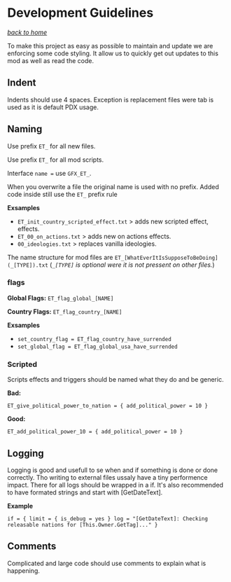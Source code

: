 # Development Guidelines
*[back to home](index)*

To make this project as easy as possible to maintain and update we are enforcing some code styling.
It allow us to quickly get out updates to this mod as well as read the code. 

## Indent
Indents should use 4 spaces.
Exception is replacement files were tab is used as it is default PDX usage.

## Naming
Use prefix `ET_` for all new files. 

Use prefix `ET_` for all mod scripts.

Interface `name =` use `GFX_ET_`.

When you overwrite a file the original name is used with no prefix.
Added code inside still use the `ET_` prefix rule

**Exsamples**
- `ET_init_country_scripted_effect.txt` > adds new scripted effect, effects.
- `ET_00_on_actions.txt` > adds new on actions effects.
- `00_ideologies.txt` > replaces vanilla ideologies.

The name structure for mod files are `ET_[WhatEverItIsSupposeToBeDoing](_[TYPE]).txt`
(*`_[TYPE]` is optional were it is not pressent on other files.*)

### flags
**Global Flags:** `ET_flag_global_[NAME]`

**Country Flags:** `ET_flag_country_[NAME]`

**Exsamples**
- `set_country_flag = ET_flag_country_have_surrended`
- `set_global_flag = ET_flag_global_usa_have_surrended`

### Scripted
Scripts effects and triggers should be named what they do and be generic.

**Bad:**
```
ET_give_political_power_to_nation = { add_political_power = 10 }
```
**Good:**
```
ET_add_political_power_10 = { add_political_power = 10 }
```

## Logging
Logging is good and usefull to se when and if something is done or done correctly.
Tho writing to external files ussaly have a tiny performence impact. There for all logs should be wrapped in a if.
It's also recommended to have formated strings and start with [GetDateText].

**Example**
```
if = { limit = { is_debug = yes } log = "[GetDateText]: Checking releasable nations for [This.Owner.GetTag]..." }
```

## Comments
Complicated and large code should use comments to explain what is happening.

